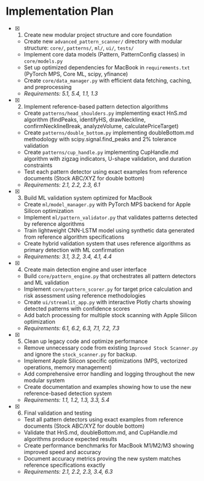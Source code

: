 # Implementation Plan

- [x] 1. Create new modular project structure and core foundation
  - Create new `advanced_pattern_scanner/` directory with modular structure: `core/`, `patterns/`, `ml/`, `ui/`, `tests/`
  - Implement core data models (Pattern, PatternConfig classes) in `core/models.py`
  - Set up optimized dependencies for MacBook in `requirements.txt` (PyTorch MPS, Core ML, scipy, yfinance)
  - Create `core/data_manager.py` with efficient data fetching, caching, and preprocessing
  - _Requirements: 5.1, 5.4, 1.1, 1.3_

- [x] 2. Implement reference-based pattern detection algorithms
  - Create `patterns/head_shoulders.py` implementing exact HnS.md algorithm (findPeaks, identifyHS, drawNeckline, confirmNecklineBreak, analyzeVolume, calculatePriceTarget)
  - Create `patterns/double_bottom.py` implementing doubleBottom.md methodology with scipy.signal.find_peaks and 2% tolerance validation
  - Create `patterns/cup_handle.py` implementing CupHandle.md algorithm with zigzag indicators, U-shape validation, and duration constraints
  - Test each pattern detector using exact examples from reference documents (Stock ABC/XYZ for double bottom)
  - _Requirements: 2.1, 2.2, 2.3, 6.1_

- [x] 3. Build ML validation system optimized for MacBook
  - Create `ml/model_manager.py` with PyTorch MPS backend for Apple Silicon optimization
  - Implement `ml/pattern_validator.py` that validates patterns detected by reference algorithms
  - Train lightweight CNN-LSTM model using synthetic data generated from reference algorithm specifications
  - Create hybrid validation system that uses reference algorithms as primary detection with ML confirmation
  - _Requirements: 3.1, 3.2, 3.4, 4.1, 4.4_

- [x] 4. Create main detection engine and user interface
  - Build `core/pattern_engine.py` that orchestrates all pattern detectors and ML validation
  - Implement `core/pattern_scorer.py` for target price calculation and risk assessment using reference methodologies
  - Create `ui/streamlit_app.py` with interactive Plotly charts showing detected patterns with confidence scores
  - Add batch processing for multiple stock scanning with Apple Silicon optimization
  - _Requirements: 6.1, 6.2, 6.3, 7.1, 7.2, 7.3_

- [x] 5. Clean up legacy code and optimize performance
  - Remove unnecessary code from existing `Improved Stock Scanner.py` and ignore the `stock_scanner.py` for backup.
  - Implement Apple Silicon specific optimizations (MPS, vectorized operations, memory management)
  - Add comprehensive error handling and logging throughout the new modular system
  - Create documentation and examples showing how to use the new reference-based detection system
  - _Requirements: 1.1, 1.2, 1.3, 3.3, 5.4_

- [x] 6. Final validation and testing
  - Test all pattern detectors using exact examples from reference documents (Stock ABC/XYZ for double bottom)
  - Validate that HnS.md, doubleBottom.md, and CupHandle.md algorithms produce expected results
  - Create performance benchmarks for MacBook M1/M2/M3 showing improved speed and accuracy
  - Document accuracy metrics proving the new system matches reference specifications exactly
  - _Requirements: 2.1, 2.2, 2.3, 3.4, 6.3_